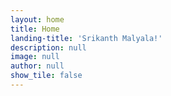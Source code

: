 ```yaml
---
layout: home
title: Home
landing-title: 'Srikanth Malyala!'
description: null
image: null
author: null
show_tile: false
---
```

